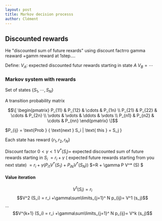 ```yaml
---
layout: post
title: Markov decision processs
author: Clément
---
```


## Discounted rewards

He "discounted sum of future rexards" using discount factrro gamma
reaward +gamm reward at 1step....

Define:
$V_A$: expected discounted futur rewards starting in state $A$
$V_B=\cdots$

### Markov system with rewards

Set of states $\{ S_ 1, \cdots, S_ N \}$

A transition probability matrix

$$\[
\begin{pmatrix}
P_{11} & P_{12} & \cdots & P_{1n} \\
P_{21} & P_{22} & \cdots & P_{2n} \\
\vdots & \vdots & \ddots & \vdots \\
P_{n1} & P_{n2} & \cdots & P_{nn}
\end{pmatrix}
\]$$

$P_{ij} = \text{Prob } \{ \text{next } S_i | \text{ this } = S_j \}

Each state has reward $\{ r_1, r_2, r_N \}$

Discount factor $0 < \gamma < 1$
$V^* (S_ i)=$ expected discounted sum of future rewards starting in $S_ i$
$= r_ i + \gamma$ ( expected future rewards starting from you next state)
$= r_ i + \gamma (P_{i1} V^* (S_1) + P_ {iN} V^* (S_N))$
$=R + \gamma P V^* (S) $

#### Value iteration

$$V^1 (S_i) = r_i$$
$$V^2 (S_i) = r_i +\gamma\sum\limits_{j=1}^ N p_{ij}= V^1 (s_j)$$
...
$$V^{k+1} (S_i) = r_i +\gamma\sum\limits_{j=1}^ N p_{ij}= V^k (s_j)$$
